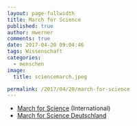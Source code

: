 ```yaml
---
layout: page-fullwidth
title: March for Science
published: true
author: mwerner
comments: true
date: 2017-04-20 09:04:46
tags: Wissenschaft
categories:
  - menschen
image:
  title: sciencemarch.jpeg

permalink: /2017/04/20/march-for-science
---
```



  * [March for Science][2] (International)
  * [March for Science Deutschland][1]

 [1]: http://marchforscience.de
 [2]: https://www.marchforscience.com

